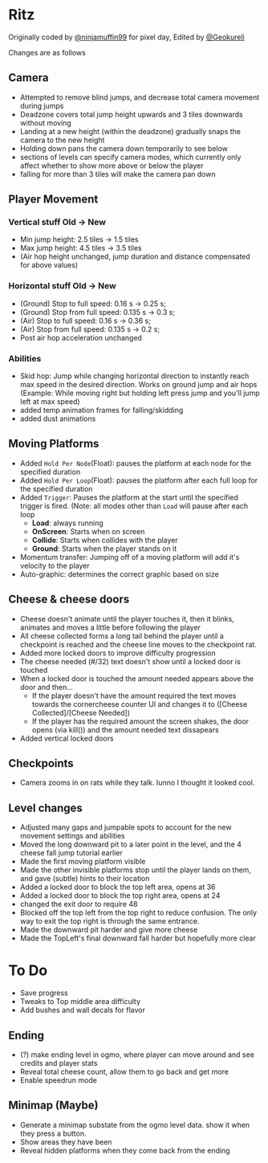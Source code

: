 # Ritz

Originally coded by [@ninjamuffin99](hhttps://github.com/ninjamuffin99) for pixel day,
Edited by [@Geokureli](hhttps://github.com/Geokureli)

Changes are as follows

## Camera
* Attempted to remove blind jumps, and decrease total camera movement during jumps
* Deadzone covers total jump height upwards and 3 tiles downwards without moving
* Landing at a new height (within the deadzone) gradually snaps the camera to the new height
* Holding down pans the camera down temporarily to see below
* sections of levels can specify camera modes, which currently only affect
whether to show more above or below the player
* falling for more than 3 tiles will make the camera pan down

## Player Movement
### Vertical stuff     Old       -> New
* Min jump height: 2.5 tiles -> 1.5 tiles
* Max jump height: 4.5 tiles -> 3.5 tiles
* (Air hop height unchanged, jump duration and distance compensated for above values)
### Horizontal stuff                  Old     -> New
* (Ground) Stop to full speed:    0.16  s -> 0.25 s;
* (Ground) Stop from full speed:  0.135 s -> 0.3  s;
* (Air)    Stop to full speed:    0.16  s -> 0.36 s;
* (Air)    Stop from full speed:  0.135 s -> 0.2  s;
* Post air hop acceleration unchanged
### Abilities
* Skid hop: Jump while changing horizontal direction to instantly reach max speed in
the desired direction. Works on ground jump and air hops
(Example: While moving right but holding left press jump and you'll jump left at max speed)
* added temp animation frames for falling/skidding
* added dust animations

## Moving Platforms
* Added `Hold Per Node`(Float): pauses the platform at each node for the specified duration
* Added `Hold Per Loop`(Float): pauses the platform after each full loop for the specified duration
* Added `Trigger`: Pauses the platform at the start until the specified trigger is fired. 
(Note: all modes other than `Load` will pause after each loop
  * **Load**: always running
  * **OnScreen**: Starts when on screen
  * **Collide**: Starts when collides with the player
  * **Ground**: Starts when the player stands on it
* Momentum transfer: Jumping off of a moving platform will add it's velocity to the player
* Auto-graphic: determines the correct graphic based on size

## Cheese & cheese doors
* Cheese doesn't animate until the player touches it, then it blinks, animates
and moves a little before following the player
* All cheese collected forms a long tail behind the player until a checkpoint is reached
and the cheese line moves to the checkpoint rat.
* Added more locked doors to improve difficulty progression
* The cheese needed (#/32) text doesn't show until a locked door is touched
* When a locked door is touched the amount needed appears above the door and then...
    * If the player doesn't have the amount required the text moves towards the
    cornercheese counter UI and changes it to ([Cheese Collected]/[Cheese Needed])
    * If the player has the required amount the screen shakes, the door opens (via kill()) and
    the amount needed text dissapears
* Added vertical locked doors

## Checkpoints
* Camera zooms in on rats while they talk. Iunno I thought it looked cool.

## Level changes
* Adjusted many gaps and jumpable spots to account for the new movement settings and abilities
* Moved the long downward pit to a later point in the level, and the 4 cheese fall jump tutorial earlier
* Made the first moving platform visible
* Made the other invisible platforms stop until the player lands on them, and gave (subtle) hints to their location
* Added a locked door to block the top left area, opens at 36
* Added a locked door to block the top right area, opens at 24
* changed the exit door to require 48
* Blocked off the top left from the top right to reduce confusion. The only way to exit the
top right is through the same entrance.
* Made the downward pit harder and give more cheese
* Made the TopLeft's final downward fall harder but hopefully more clear

# To Do
* Save progress
* Tweaks to Top middle area difficulty
* Add bushes and wall decals for flavor
## Ending
* (?) make ending level in ogmo, where player can move around and see credits and player stats
* Reveal total cheese count, allow them to go back and get more
* Enable speedrun mode
## Minimap (Maybe)
* Generate a minimap substate from the ogmo level data. show it when they press a button.
* Show areas they have been
* Reveal hidden platforms when they come back from the ending



